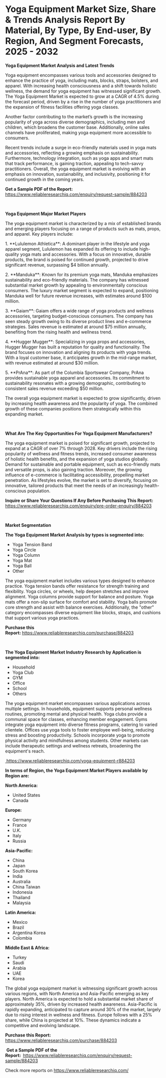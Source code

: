<p><h1>Yoga Equipment Market Size, Share & Trends Analysis Report By Material, By Type, By End-user, By Region, And Segment Forecasts, 2025 - 2032</h1></p><p><strong>Yoga Equipment Market Analysis and Latest Trends</strong></p>
<p><p>Yoga equipment encompasses various tools and accessories designed to enhance the practice of yoga, including mats, blocks, straps, bolsters, and apparel. With increasing health consciousness and a shift towards holistic wellness, the demand for yoga equipment has witnessed significant growth. The Yoga Equipment Market is expected to grow at a CAGR of 4.5% during the forecast period, driven by a rise in the number of yoga practitioners and the expansion of fitness facilities offering yoga classes.</p><p>Another factor contributing to the market’s growth is the increasing popularity of yoga across diverse demographics, including men and children, which broadens the customer base. Additionally, online sales channels have proliferated, making yoga equipment more accessible to consumers. </p><p>Recent trends include a surge in eco-friendly materials used in yoga mats and accessories, reflecting a growing emphasis on sustainability. Furthermore, technology integration, such as yoga apps and smart mats that track performance, is gaining traction, appealing to tech-savvy practitioners. Overall, the yoga equipment market is evolving with an emphasis on innovation, sustainability, and inclusivity, positioning it for continued growth in the coming years.</p></p>
<p><strong>Get a Sample PDF of the Report:&nbsp;</strong> <a href="https://www.reliableresearchiq.com/enquiry/request-sample/884203?utm_campaign=3202&utm_medium=2&utm_source=Github&utm_content=ia&utm_term=04042025&utm_id=yoga-equipment">https://www.reliableresearchiq.com/enquiry/request-sample/884203</a></p>
<p>&nbsp;</p>
<p><strong>Yoga Equipment Major Market Players</strong></p>
<p><p>The yoga equipment market is characterized by a mix of established brands and emerging players focusing on a range of products such as mats, props, and apparel. Key players include:</p><p>1. **Lululemon Athletica**: A dominant player in the lifestyle and yoga apparel segment, Lululemon has expanded its offering to include high-quality yoga mats and accessories. With a focus on innovative, durable products, the brand is poised for continued growth, projected to drive significant revenue, surpassing $4 billion annually.</p><p>2. **Manduka**: Known for its premium yoga mats, Manduka emphasizes sustainability and eco-friendly materials. The company has witnessed substantial market growth by appealing to environmentally conscious consumers. The luxury market segment is expected to expand, positioning Manduka well for future revenue increases, with estimates around $100 million.</p><p>3. **Gaiam**: Gaiam offers a wide range of yoga products and wellness accessories, targeting budget-conscious consumers. The company has seen steady growth owing to its diverse product lines and e-commerce strategies. Sales revenue is estimated at around $75 million annually, benefiting from the rising health and wellness trend.</p><p>4. **Hugger Mugger**: Specializing in yoga props and accessories, Hugger Mugger has built a reputation for quality and functionality. The brand focuses on innovation and aligning its products with yoga trends. With a loyal customer base, it anticipates growth in the mid-range market, with revenue estimated at around $30 million.</p><p>5. **PrAna**: As part of the Columbia Sportswear Company, PrAna provides sustainable yoga apparel and accessories. Its commitment to sustainability resonates with a growing demographic, contributing to consistent sales revenue exceeding $50 million.</p><p>The overall yoga equipment market is expected to grow significantly, driven by increasing health awareness and the popularity of yoga. The combined growth of these companies positions them strategically within this expanding market.</p></p>
<p>&nbsp;</p>
<p><strong>What Are The Key Opportunities For Yoga Equipment Manufacturers?</strong></p>
<p><p>The yoga equipment market is poised for significant growth, projected to expand at a CAGR of over 7% through 2028. Key drivers include the rising popularity of wellness and fitness trends, increased consumer awareness of holistic health benefits, and the expansion of yoga studios globally. Demand for sustainable and portable equipment, such as eco-friendly mats and versatile props, is also gaining traction. Moreover, the growing influence of e-commerce is facilitating accessibility, propelling market penetration. As lifestyles evolve, the market is set to diversify, focusing on innovative, tailored products that meet the needs of an increasingly health-conscious population.</p></p>
<p><strong>Inquire or Share Your Questions If Any Before Purchasing This Report:</strong> <a href="https://www.reliableresearchiq.com/enquiry/pre-order-enquiry/884203?utm_campaign=3202&utm_medium=2&utm_source=Github&utm_content=ia&utm_term=04042025&utm_id=yoga-equipment">https://www.reliableresearchiq.com/enquiry/pre-order-enquiry/884203</a></p>
<p>&nbsp;</p>
<p><strong>Market Segmentation</strong></p>
<p><strong>The Yoga Equipment Market Analysis by types is segmented into:</strong></p>
<p><ul><li>Yoga Tension Band</li><li>Yoga Circle</li><li>Yoga Column</li><li>Yoga Mat</li><li>Yoga Ball</li><li>Other</li></ul></p>
<p><p>The yoga equipment market includes various types designed to enhance practice. Yoga tension bands offer resistance for strength training and flexibility. Yoga circles, or wheels, help deepen stretches and improve alignment. Yoga columns provide support for balance and posture. Yoga mats offer a non-slip surface for comfort and stability. Yoga balls promote core strength and assist with balance exercises. Additionally, the "other" category encompasses diverse equipment like blocks, straps, and cushions that support various yoga practices.</p></p>
<p><strong>Purchase this Report:&nbsp;</strong><a href="https://www.reliableresearchiq.com/purchase/884203?utm_campaign=3202&utm_medium=2&utm_source=Github&utm_content=ia&utm_term=04042025&utm_id=yoga-equipment">https://www.reliableresearchiq.com/purchase/884203</a></p>
<p>&nbsp;</p>
<p><strong>The Yoga Equipment Market Industry Research by Application is segmented into:</strong></p>
<p><ul><li>Household</li><li>Yoga Club</li><li>GYM</li><li>Office</li><li>School</li><li>Others</li></ul></p>
<p><p>The yoga equipment market encompasses various applications across multiple settings. In households, equipment supports personal wellness routines, promoting mental and physical health. Yoga clubs provide a communal space for classes, enhancing member engagement. Gyms integrate yoga equipment into diverse fitness programs, catering to varied clientele. Offices use yoga tools to foster employee well-being, reducing stress and boosting productivity. Schools incorporate yoga to promote physical activity and mindfulness among students. Other markets can include therapeutic settings and wellness retreats, broadening the equipment's reach.</p></p>
<p><a href="https://www.reliableresearchiq.com/yoga-equipment-r884203?utm_campaign=3202&utm_medium=2&utm_source=Github&utm_content=ia&utm_term=04042025&utm_id=yoga-equipment">&nbsp;https://www.reliableresearchiq.com/yoga-equipment-r884203</a></p>
<p><strong>In terms of Region, the Yoga Equipment Market Players available by Region are:</strong></p>
<p>
    <p> <strong> North America: </strong>
        <ul>
            <li>United States</li>
            <li>Canada</li>
        </ul>
        </p> 
    <p> <strong> Europe: </strong>
        <ul>
            <li>Germany</li>
            <li>France</li>
            <li>U.K.</li>
            <li>Italy</li>
            <li>Russia</li>
        </ul>
        </p> 
    <p> <strong> Asia-Pacific: </strong>
        <ul>
            <li>China</li>
            <li>Japan</li>
            <li>South Korea</li>
            <li>India</li>
            <li>Australia</li>
            <li>China Taiwan</li>
            <li>Indonesia</li>
            <li>Thailand</li>
            <li>Malaysia</li>
        </ul>
        </p> 
    <p> <strong> Latin America: </strong>
        <ul>
            <li>Mexico</li>
            <li>Brazil</li>
            <li>Argentina Korea</li>
            <li>Colombia</li>
        </ul>
        </p> 
    <p> <strong> Middle East & Africa: </strong>
        <ul>
            <li>Turkey</li>
            <li>Saudi</li>
            <li>Arabia</li>
            <li>UAE</li>
            <li>Korea</li>
        </ul>
    </p>
    </p>
<p><p>The global yoga equipment market is witnessing significant growth across various regions, with North America and Asia-Pacific emerging as key players. North America is expected to hold a substantial market share of approximately 35%, driven by increased health awareness. Asia-Pacific is rapidly expanding, anticipated to capture around 30% of the market, largely due to rising interest in wellness and fitness. Europe follows with a 25% share, while China is projected at 10%. These dynamics indicate a competitive and evolving landscape.</p></p>
<p><strong>Purchase this Report: </strong><a href="https://www.reliableresearchiq.com/purchase/884203?utm_campaign=3202&utm_medium=2&utm_source=Github&utm_content=ia&utm_term=04042025&utm_id=yoga-equipment">https://www.reliableresearchiq.com/purchase/884203</a></p>
<p>&nbsp;<strong>Get a Sample PDF of the Report:&nbsp;&nbsp;</strong><a href="https://www.reliableresearchiq.com/enquiry/request-sample/884203?utm_campaign=3202&utm_medium=2&utm_source=Github&utm_content=ia&utm_term=04042025&utm_id=yoga-equipment">https://www.reliableresearchiq.com/enquiry/request-sample/884203</a></p>
<p><strong></strong></p>
<p>Check more reports on <a href="https://www.reliableresearchiq.com/?utm_campaign=3202&utm_medium=2&utm_source=Github&utm_content=ia&utm_term=04042025&utm_id=yoga-equipment">https://www.reliableresearchiq.com/</a></p>